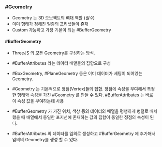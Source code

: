 ### #Geometry 

- Geometry 는 3D 오브젝트의 뼈대 역할 (*필수*)
- 이미 형태가 정해진 일종의 프리셋들이 존재
- Custom 가능하고 가장 기본이 되는 #BufferGeometry 

#### #BufferGeometry 
- ThreeJS 의 모든 Geometry를 구성하는 방식.
- #BufferAttributes 라는 데이터 배열들의 집합으로 구성
- #BoxGeometry, #PlaneGeometry 등은 이미 데이터가 세팅이 되어있는 Geometry.

- #Geometry 는 기본적으로 정점(Vertex)들의 집합.  정점에 속성을 부여해서 특정한 형태와 속성을 가진 #Geometry 를 만들 수 있다. #BufferAttributes 는 바로 이 속성 값을 부여하는데 사용
- #BufferGeometry 가 가진 위치, 색상 등의 데이터의 배열을 평행하게 병렬로 배치했을 때 배열에서 동일한 포지션에 존재하는 값의 집합이 동일한 정점의 속성이 된다.

- #BufferAttributes 의 데이터를 임의로 생성하고 #BufferGeometry 에 추가해서 임의의 Geometry를 생성 할 수 있다.
